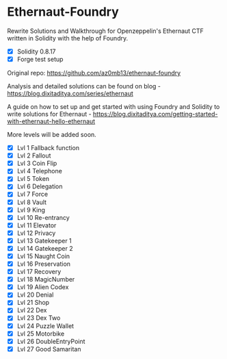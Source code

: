 # Ethernaut-Foundry

Rewrite Solutions and Walkthrough for Openzeppelin's Ethernaut CTF written in Solidity with the help of Foundry.

- [x] Solidity 0.8.17
- [x] Forge test setup

Original repo: https://github.com/az0mb13/ethernaut-foundry

Analysis and detailed solutions can be found on blog - https://blog.dixitaditya.com/series/ethernaut

A guide on how to set up and get started with using Foundry and Solidity to write solutions for Ethernaut - https://blog.dixitaditya.com/getting-started-with-ethernaut-hello-ethernaut

More levels will be added soon. 
- [x] Lvl 1 Fallback function
- [x] Lvl 2 Fallout
- [x] Lvl 3 Coin Flip
- [x] Lvl 4 Telephone
- [x] Lvl 5 Token
- [x] Lvl 6 Delegation
- [x] Lvl 7 Force
- [x] Lvl 8 Vault
- [x] Lvl 9 King
- [x] Lvl 10 Re-entrancy
- [x] Lvl 11 Elevator
- [x] Lvl 12 Privacy
- [x] Lvl 13 Gatekeeper 1
- [x] Lvl 14 Gatekeeper 2
- [x] Lvl 15 Naught Coin
- [x] Lvl 16 Preservation
- [x] Lvl 17 Recovery
- [x] Lvl 18 MagicNumber
- [x] Lvl 19 Alien Codex
- [x] Lvl 20 Denial
- [x] Lvl 21 Shop
- [x] Lvl 22 Dex
- [x] Lvl 23 Dex Two
- [x] Lvl 24 Puzzle Wallet
- [x] Lvl 25 Motorbike
- [x] Lvl 26 DoubleEntryPoint
- [x] Lvl 27 Good Samaritan
